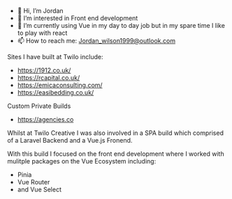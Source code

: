 - 👋 Hi, I’m Jordan
- 👀 I’m interested in Front end development
- 🌱 I’m currently using Vue in my day to day job but in my spare time I like to play with react
- 📫 How to reach me:  Jordan_wilson1999@outlook.com

Sites I have built at Twilo include:
- https://1912.co.uk/
- https://rcapital.co.uk/
- https://emicaconsulting.com/
- https://easibedding.co.uk/

Custom Private Builds
- https://agencies.co

Whilst at Twilo Creative I was also involved in a SPA build which comprised of a Laravel Backend and a Vue.js Fronend.

With this build I focused on the front end development where I worked with mulitple packages on the Vue Ecosystem including:
- Pinia
- Vue Router
- and Vue Select


<!---
BiggyJDev/BiggyJDev is a ✨ special ✨ repository because its `README.md` (this file) appears on your GitHub profile.
You can click the Preview link to take a look at your changes.
--->
